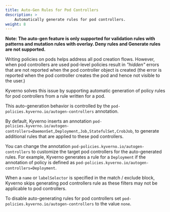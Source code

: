 ```yaml
---
title: Auto-Gen Rules for Pod Controllers
description: >
    Automatically generate rules for pod controllers.
weight: 8
---
```


**Note: The auto-gen feature is only supported for validation rules with patterns and mutation rules with overlay. Deny rules and Generate rules are not supported.**

Writing policies on pods helps address all pod creation flows. However, when pod controllers are used pod-level policies result in *"hidden"* errors that are not reported when the pod controller object is created (the error is reported when the pod controller creates the pod and hence not visible to the user.)

Kyverno solves this issue by supporting automatic generation of policy rules for pod controllers from a rule written for a pod.

This auto-generation behavior is controlled by the `pod-policies.kyverno.io/autogen-controllers` annotation. 

By default, Kyverno inserts an annotation `pod-policies.kyverno.io/autogen-controllers=DaemonSet,Deployment,Job,StatefulSet,CrobJob`, to generate additional rules that are applied to these pod controllers. 
 
You can change the annotation `pod-policies.kyverno.io/autogen-controllers` to customize the target pod controllers for the auto-generated rules. For example, Kyverno generates a rule for a `Deployment` if the annotation of policy is defined as `pod-policies.kyverno.io/autogen-controllers=Deployment`. 

When a `name` or `labelSelector` is specified in the match / exclude block, Kyverno skips generating pod controllers rule as these filters may not be applicable to pod controllers.
 
To disable auto-generating rules for pod controllers set `pod-policies.kyverno.io/autogen-controllers`  to the value `none`.
